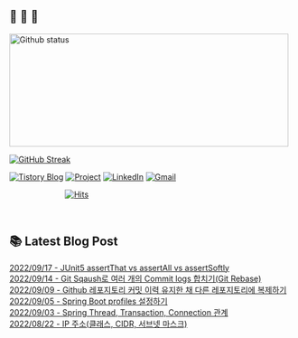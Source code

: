  ## 🐔 🐝 🐜

<div>
  
  <img width="494" height="200" alt="Github status" src="https://github-readme-stats.vercel.app/api?username=JuHyun419&count_private=true&theme=radical">
  
  [![GitHub Streak](https://github-readme-streak-stats.herokuapp.com/?user=JuHyun419&theme=dark)](https://github.com/JuHyun419)
  
</div>  

<div>
  
  [![Tistory Blog](http://img.shields.io/badge/-Tistory%20Blog-blue?style=flat&logo=Blogger&link=https://zzang9ha.tistory.com/)](https://zzang9ha.tistory.com/) 
  [![Project](http://img.shields.io/badge/-Project-ff69b4?style=flat&logo=github&link=https://github.com/YAPP-19th/Web-Team-2-Backend)](https://github.com/YAPP-19th/Web-Team-2-Backend) 
  [![LinkedIn](https://img.shields.io/badge/-LinkedIn-0077b5?style=flat-square&logo=linkedin&logoColor=white&link=https://www.linkedin.com/in/juhyun-lee-87176a19b/)](https://www.linkedin.com/in/juhyun-lee-87176a19b/)
  [![Gmail](http://img.shields.io/badge/Gmail-important?style=flat&logo=Gmail&link=mailto:zzang9haha@gmail.com)](mailto:zzang9haha@gmail.com) 

</div>

<div>
 
&nbsp;&nbsp;&nbsp;&nbsp;&nbsp;&nbsp;&nbsp;&nbsp;&nbsp;&nbsp;&nbsp;&nbsp;&nbsp;&nbsp;&nbsp;&nbsp;&nbsp;&nbsp;&nbsp;&nbsp;&nbsp;&nbsp;&nbsp;&nbsp; [![Hits](https://hits.seeyoufarm.com/api/count/incr/badge.svg?url=https%3A%2F%2Fgithub.com%2FJuHyun419&count_bg=%2379C83D&title_bg=%23555555&icon=&icon_color=%23E7E7E7&title=hits&edge_flat=false)](https://hits.seeyoufarm.com)
 
</div>
 
<br>
 
## 📚 Latest Blog Post

[2022/09/17 - JUnit5 assertThat vs assertAll vs assertSoftly](https://zzang9ha.tistory.com/418) <br/>
[2022/09/14 - Git Sqaush로 여러 개의 Commit logs 합치기(Git Rebase)](https://zzang9ha.tistory.com/417) <br/>
[2022/09/09 - Github 레포지토리 커밋 이력 유지한 채 다른 레포지토리에 복제하기](https://zzang9ha.tistory.com/416) <br/>
[2022/09/05 - Spring Boot profiles 설정하기](https://zzang9ha.tistory.com/415) <br/>
[2022/09/03 - Spring Thread, Transaction, Connection 관계](https://zzang9ha.tistory.com/414) <br/>
[2022/08/22 - IP 주소(클래스, CIDR, 서브넷 마스크)](https://zzang9ha.tistory.com/413) <br/>
